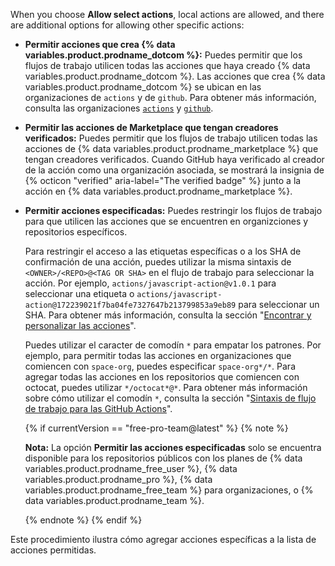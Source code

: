 When you choose **Allow select actions**, local actions are allowed, and there are additional options for allowing other specific actions:

- **Permitir acciones que crea {% data variables.product.prodname_dotcom %}:** Puedes permitir que los flujos de trabajo utilicen todas las acciones que haya creado {% data variables.product.prodname_dotcom %}. Las acciones que crea {% data variables.product.prodname_dotcom %} se ubican en las organizaciones de `actions` y de `github`. Para obtener más información, consulta las organizaciones [`actions`](https://github.com/actions) y [`github`](https://github.com/github).
- **Permitir las acciones de Marketplace que tengan creadores verificados:** Puedes permitir que los flujos de trabajo utilicen todas las acciones de {% data variables.product.prodname_marketplace %} que tengan creadores verificados. Cuando GitHub haya verificado al creador de la acción como una organización asociada, se mostrará la insignia de {% octicon "verified" aria-label="The verified badge" %} junto a la acción en {% data variables.product.prodname_marketplace %}.
- **Permitir acciones especificadas:** Puedes restringir los flujos de trabajo para que utilicen las acciones que se encuentren en organizciones y repositorios específicos.

  Para restringir el acceso a las etiquetas específicas o a los SHA de confirmación de una acción, puedes utilizar la misma sintaxis de `<OWNER>/<REPO>@<TAG OR SHA>` en el flujo de trabajo para seleccionar la acción. Por ejemplo, `actions/javascript-action@v1.0.1` para seleccionar una etiqueta o `actions/javascript-action@172239021f7ba04fe7327647b213799853a9eb89` para seleccionar un SHA. Para obtener más información, consulta la sección "[Encontrar y personalizar las acciones](/actions/learn-github-actions/finding-and-customizing-actions#using-release-management-for-your-custom-actions)".

  Puedes utilizar el caracter de comodín `*` para empatar los patrones. Por ejemplo, para permitir todas las acciones en organizaciones que comiencen con `space-org`, puedes especificar `space-org*/*`. Para agregar todas las acciones en los repositorios que comiencen con octocat, puedes utilizar `*/octocat*@*`. Para obtener más información sobre cómo utilizar el comodín `*`, consulta la sección "[Sintaxis de flujo de trabajo para las GitHub Actions](/actions/reference/workflow-syntax-for-github-actions#filter-pattern-cheat-sheet)".

  {% if currentVersion == "free-pro-team@latest" %}
  {% note %}

  **Nota:** La opción **Permitir las acciones especificadas** solo se encuentra disponible para los repositorios públicos con los planes de {% data variables.product.prodname_free_user %}, {% data variables.product.prodname_pro %}, {% data variables.product.prodname_free_team %} para organizaciones, o {% data variables.product.prodname_team %}.

  {% endnote %}
  {% endif %}

Este procedimiento ilustra cómo agregar acciones específicas a la lista de acciones permitidas.
